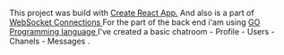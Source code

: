 This project was build with <a href="https://github.com/facebook/create-react-app">Create React App.</a> 
And also is a part of <a href='https://developer.mozilla.org/en-US/docs/Web/API/WebSockets_API/Writing_WebSocket_client_applications'> WebSocket Connections </a>
For the part of the back end i'am using <a href='https://golang.org/'> GO Programming language </a>
I've created a basic chatroom - Profile - Users - Chanels - Messages .